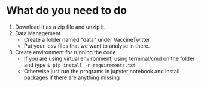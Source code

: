 # What do you need to do

1. Download it as a zip file and unzip it.
2. Data Management
   * Create a folder named "data" under VaccineTwitter
   * Put your .csv files that we want to analyse in there.
3. Create environment for running the code
   * If you are using virtual environment, using terminal/cmd on the folder and type `$ pip install -r requirements.txt`
   * Otherwise just run the programs in jupyter notebook and install packages if there are anything missing
